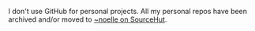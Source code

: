 I don't use GitHub for personal projects. All my personal repos have been archived and/or moved to [~noelle on SourceHut](https://sr.ht/~noelle/).
